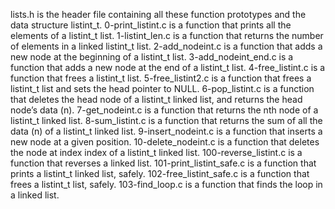 lists.h is the header file containing all these function prototypes and the data structure listint_t. 
0-print_listint.c is a function that prints all the elements of a listint_t list.
1-listint_len.c is a function that returns the number of elements in a linked listint_t list.
2-add_nodeint.c is a function that adds a new node at the beginning of a listint_t list.
3-add_nodeint_end.c is a function that adds a new node at the end of a listint_t list.
4-free_listint.c is a function that frees a listint_t list.
5-free_listint2.c is a function that frees a listint_t list and sets the head pointer to NULL.
6-pop_listint.c is a function that deletes the head node of a listint_t linked list, and returns the head node’s data (n).
7-get_nodeint.c is a function that returns the nth node of a listint_t linked list.
8-sum_listint.c is a function that returns the sum of all the data (n) of a listint_t linked list.
9-insert_nodeint.c is a function that inserts a new node at a given position.
10-delete_nodeint.c is a function that deletes the node at index index of a listint_t linked list.
100-reverse_listint.c is a function that reverses a linked list.
101-print_listint_safe.c is a function that prints a listint_t linked list, safely.
102-free_listint_safe.c is a function that frees a listint_t list, safely.
103-find_loop.c is a function that finds the loop in a linked list.
